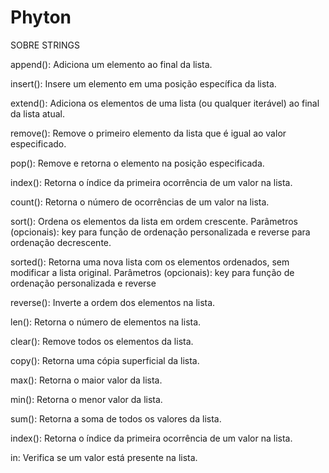 # Phyton


SOBRE STRINGS


append(): Adiciona um elemento ao final da lista.

insert(): Insere um elemento em uma posição específica da lista.

extend(): Adiciona os elementos de uma lista (ou qualquer iterável) ao final da lista atual.

remove(): Remove o primeiro elemento da lista que é igual ao valor especificado.

pop(): Remove e retorna o elemento na posição especificada.

index(): Retorna o índice da primeira ocorrência de um valor na lista.

count(): Retorna o número de ocorrências de um valor na lista.

sort(): Ordena os elementos da lista em ordem crescente.
    Parâmetros (opcionais): key para função de ordenação personalizada e reverse para ordenação decrescente.

sorted(): Retorna uma nova lista com os elementos ordenados, sem modificar a lista original.
    Parâmetros (opcionais): key para função de ordenação personalizada e reverse 

reverse(): Inverte a ordem dos elementos na lista.

len(): Retorna o número de elementos na lista.

clear(): Remove todos os elementos da lista.

copy(): Retorna uma cópia superficial da lista.

max(): Retorna o maior valor da lista.

min(): Retorna o menor valor da lista.

sum(): Retorna a soma de todos os valores da lista.

index(): Retorna o índice da primeira ocorrência de um valor na lista.

in: Verifica se um valor está presente na lista.
